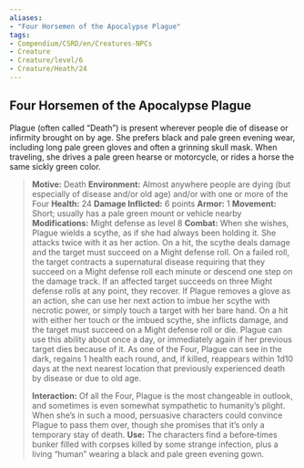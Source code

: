 ```yaml
---
aliases:
- "Four Horsemen of the Apocalypse Plague"
tags:
- Compendium/CSRD/en/Creatures-NPCs
- Creature
- Creature/level/6
- Creature/Heath/24
---
```


## Four Horsemen of the Apocalypse Plague     
Plague (often called “Death”) is present wherever people die of disease or infirmity brought on by age. She prefers black and pale green evening wear, including long pale green gloves and often a grinning skull mask. When traveling, she drives a pale green hearse or motorcycle, or rides a horse the same sickly green color.

>**Motive:** Death
>**Environment:** Almost anywhere people are dying (but especially of disease and/or old age) and/or with one or more of the Four
>**Health:** 24
>**Damage Inflicted:** 6 points
>**Armor:** 1
>**Movement:** Short; usually has a pale green mount or vehicle nearby
>**Modifications:** Might defense as level 8
>**Combat:** When she wishes, Plague wields a scythe, as if she had always been holding it. She attacks twice with it as her action. On a hit, the scythe deals damage and the target must succeed on a Might defense roll. On a failed roll, the target contracts a supernatural disease requiring that they succeed on a Might defense roll each minute or descend one step on the damage track. If an affected target succeeds on three Might defense rolls at any point, they recover. If Plague removes a glove as an action, she can use her next action to imbue her scythe with necrotic power, or simply touch a target with her bare hand. On a hit with either her touch or the imbued scythe, she inflicts damage, and the target must succeed on a Might defense roll or die. Plague can use this ability about once a day, or immediately again if her previous target dies because of it. As one of the Four, Plague can see in the dark, regains 1 health each round, and, if killed, reappears within 1d10 days at the next nearest location that previously experienced death by disease or due to old age.
>
>**Interaction:** Of all the Four, Plague is the most changeable in outlook, and sometimes is even somewhat sympathetic to humanity’s plight. When she’s in such a mood, persuasive characters could convince Plague to pass them over, though she promises that it’s only a temporary stay of death.
>**Use:** The characters find a before‑times bunker filled with corpses killed by some strange infection, plus a living “human” wearing a black and pale green evening gown.
